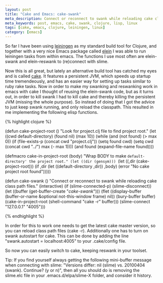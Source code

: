 ```yaml
---
layout: post
title: "Cake and Emacs: cake-swank"
meta_description: Connect or reconnect to swank while reloading cake class path files with cake -r
meta_keywords: post, emacs, cake, swank, clojure, lisp, linux
tags: [cake, emacs, clojure, leiningen, linux]
category: [emacs]
---
```


So far I have been using <a href="https://github.com/technomancy/leiningen">leiningen</a> as my
standard build tool for Clojure, and together with a very nice Emacs package
called <a href="http://blog.remvee.net/2010/08/19/elein_el_leiningen_functions_for_emacs">elein</a>
I was able to run leiningen tasks from within emacs. The functions I use
 most often are elein-swank and elein-reswank to (re)connect with slime. 

Now this is all great, but lately an alternative build tool has catched my
eyes and is called <a href="https://github.com/ninjudd/cake">cake</a>. It features a
persistent JVM, which speeds up startup time tremendeously, and has an
easier way for setting up tasks similar to ruby rake
tasks. Now in order to make my swanking and reswanking work in emacs
with cake I thought of reusing the elein-swank code, but as it turns
out, in order to kill swank I had to kill cake and thereby killing the
persistent JVM (missing the whole purpose). So instead of doing that I
got the advice to just keep swank running, and only reload the
classpath. This resulted in me implementing the following elisp functions.

{% highlight clojure %}

(defun cake-project-root ()
  "Look for project.clj file to find project root."
  (let ((cwd default-directory)
        (found nil)
        (max 10))
    (while (and (not found) (> max 0))
      (if (file-exists-p (concat cwd "project.clj"))
        (setq found cwd)
        (setq cwd (concat cwd "../") max (- max 1))))
    (and found (expand-file-name found))))

(defmacro cake-in-project-root (body)
  "Wrap BODY to make `default-directory' the project root."
  (let ((dir (gensym)))
    `(let ((,dir (cake-project-root)))
       (if ,dir
         (let ((default-directory ,dir)) ,body)
         (error "No cake project root found")))))
         
(defun cake-swank ()
  "Connect or reconnect to swank while reloading cake class path files."
  (interactive)
  (if (slime-connected-p)
      (slime-disconnect))
  (let ((buffer (get-buffer-create "*cake-swank*")))
    (flet ((display-buffer 
             (buffer-or-name &optional not-this-window frame) nil))
      (bury-buffer buffer)
      (cake-in-project-root (shell-command "cake -r" buffer)))
    (slime-connect "127.0.0.1" "4005")))

{% endhighlight %}

In order for this to work one needs to get the latest cake master
version, so you can reload class path files (cake -r). Additionally one has
to turn on swank autostart for cake. This can be done by adding the
line "swank.autostart = localhost:4005" to your .cake/config file.

So now you can easily switch to cake, keeping reswank in your toolset.

Tip: If you find yourself always getting the following mini-buffer
message when connecting with slime: "Versions differ: nil (slime)
vs. 20100404 (swank). Continue? (y or n)", then all you should do is
removing the slime.elc file in your .emacs.d/elpa/slime-X folder, and
consider it history.
